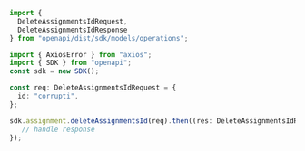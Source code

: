 <!-- Start SDK Example Usage -->
```typescript
import {
  DeleteAssignmentsIdRequest,
  DeleteAssignmentsIdResponse
} from "openapi/dist/sdk/models/operations";

import { AxiosError } from "axios";
import { SDK } from "openapi";
const sdk = new SDK();

const req: DeleteAssignmentsIdRequest = {
  id: "corrupti",
};

sdk.assignment.deleteAssignmentsId(req).then((res: DeleteAssignmentsIdResponse | AxiosError) => {
   // handle response
});
```
<!-- End SDK Example Usage -->